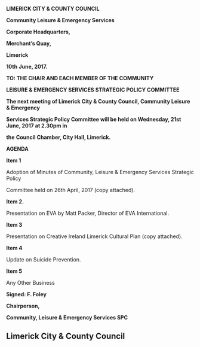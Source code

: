 **LIMERICK CITY & COUNTY COUNCIL**

**Community Leisure & Emergency Services**

**Corporate Headquarters,**

**Merchant’s Quay,**

**Limerick**

**10th** **June, 2017.**

**TO: THE CHAIR AND EACH MEMBER OF THE COMMUNITY**

**LEISURE & EMERGENCY SERVICES STRATEGIC POLICY COMMITTEE**

**The next meeting of Limerick City & County Council, Community Leisure & Emergency**

**Services Strategic Policy Committee will be held on Wednesday, 21st** **June, 2017 at 2.30pm in**

**the** **Council Chamber, City Hall, Limerick.**

**AGENDA**

**Item 1**

Adoption of Minutes of Community, Leisure & Emergency Services Strategic Policy

Committee held on 26th April, 2017 (copy attached).

**Item 2.**

Presentation on EVA by Matt Packer, Director of EVA International.

**Item 3**

Presentation on Creative Ireland Limerick Cultural Plan (copy attached).

**Item 4**

Update on Suicide Prevention.

**Item 5**

Any Other Business

**Signed: F. Foley**

**Chairperson,**

**Community, Leisure & Emergency Services SPC**

**Limerick City & County Council**
---
